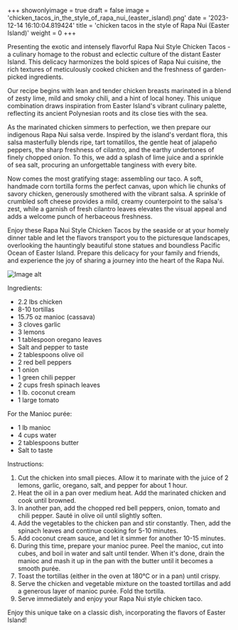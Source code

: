 +++ 
showonlyimage = true 
draft = false 
image = 'chicken_tacos_in_the_style_of_rapa_nui_(easter_island).png'
date = '2023-12-14 16:10:04.819424' 
title = 'chicken tacos in the style of Rapa Nui (Easter Island)' 
weight = 0
+++ 
 
Presenting the exotic and intensely flavorful Rapa Nui Style Chicken Tacos - a culinary homage to the robust and eclectic culture of the distant Easter Island. This delicacy harmonizes the bold spices of Rapa Nui cuisine, the rich textures of meticulously cooked chicken and the freshness of garden-picked ingredients.

Our recipe begins with lean and tender chicken breasts marinated in a blend of zesty lime, mild and smoky chili, and a hint of local honey. This unique combination draws inspiration from Easter Island's vibrant culinary palette, reflecting its ancient Polynesian roots and its close ties with the sea.

As the marinated chicken simmers to perfection, we then prepare our indigenous Rapa Nui salsa verde. Inspired by the island's verdant flora, this salsa masterfully blends ripe, tart tomatillos, the gentle heat of jalapeño peppers, the sharp freshness of cilantro, and the earthy undertones of finely chopped onion. To this, we add a splash of lime juice and a sprinkle of sea salt, procuring an unforgettable tanginess with every bite.

Now comes the most gratifying stage: assembling our taco. A soft, handmade corn tortilla forms the perfect canvas, upon which lie chunks of savory chicken, generously smothered with the vibrant salsa. A sprinkle of crumbled soft cheese provides a mild, creamy counterpoint to the salsa's zest, while a garnish of fresh cilantro leaves elevates the visual appeal and adds a welcome punch of herbaceous freshness.

Enjoy these Rapa Nui Style Chicken Tacos by the seaside or at your homely dinner table and let the flavors transport you to the picturesque landscapes, overlooking the hauntingly beautiful stone statues and boundless Pacific Ocean of Easter Island. Prepare this delicacy for your family and friends, and experience the joy of sharing a journey into the heart of the Rapa Nui. 

![Image alt](/chicken_tacos_in_the_style_of_rapa_nui_(easter_island).png '300px')

Ingredients: 
- 2.2 lbs chicken
- 8-10 tortillas
- 15.75 oz manioc (cassava)
- 3 cloves garlic
- 3 lemons
- 1 tablespoon oregano leaves
- Salt and pepper to taste
- 2 tablespoons olive oil
- 2 red bell peppers
- 1 onion
- 1 green chili pepper
- 2 cups fresh spinach leaves
- 1 lb. coconut cream
- 1 large tomato

For the Manioc purée:
- 1 lb manioc
- 4 cups water
- 2 tablespoons butter
- Salt to taste

Instructions:
1. Cut the chicken into small pieces. Allow it to marinate with the juice of 2 lemons, garlic, oregano, salt, and pepper for about 1 hour.
2. Heat the oil in a pan over medium heat. Add the marinated chicken and cook until browned.
3. In another pan, add the chopped red bell peppers, onion, tomato and chili pepper. Sauté in olive oil until slightly soften.
4. Add the vegetables to the chicken pan and stir constantly. Then, add the spinach leaves and continue cooking for 5-10 minutes.
5. Add coconut cream sauce, and let it simmer for another 10-15 minutes. 
6. During this time, prepare your manioc puree. Peel the manioc, cut into cubes, and boil in water and salt until tender. When it's done, drain the manioc and mash it up in the pan with the butter until it becomes a smooth purée.
7. Toast the tortillas (either in the oven at 180°C or in a pan) until crispy.
8. Serve the chicken and vegetable mixture on the toasted tortillas and add a generous layer of manioc purée. Fold the tortilla.
9. Serve immediately and enjoy your Rapa Nui style chicken taco.

Enjoy this unique take on a classic dish, incorporating the flavors of Easter Island!